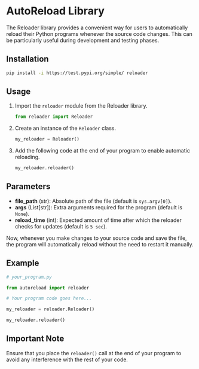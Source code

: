 # AutoReload Library

The Reloader library provides a convenient way for users to automatically reload their Python programs whenever the source code changes. This can be particularly useful during development and testing phases.

## Installation

```bash
pip install -i https://test.pypi.org/simple/ reloader
```

## Usage

1. Import the `reloader` module from the Reloader library.

   ```python
   from reloader import Reloader
   ```

2. Create an instance of the `Reloader` class.

   ```python
   my_reloader = Reloader()
   ```

3. Add the following code at the end of your program to enable automatic reloading.

   ```python
   my_reloader.reloader()
   ```
   
## Parameters

- **file_path** (str): Absolute path of the file (default is `sys.argv[0]`).
- **args** (List[str]): Extra arguments required for the program (default is `None`).
- **reload_time** (int): Expected amount of time after which the reloader checks for updates (default is `5 sec`).

Now, whenever you make changes to your source code and save the file, the program will automatically reload without the need to restart it manually.

## Example

```python
# your_program.py

from autoreload import reloader

# Your program code goes here...

my_reloader = reloader.Reloader()

my_reloader.reloader()
```

## Important Note

Ensure that you place the `reloader()` call at the end of your program to avoid any interference with the rest of your code.
